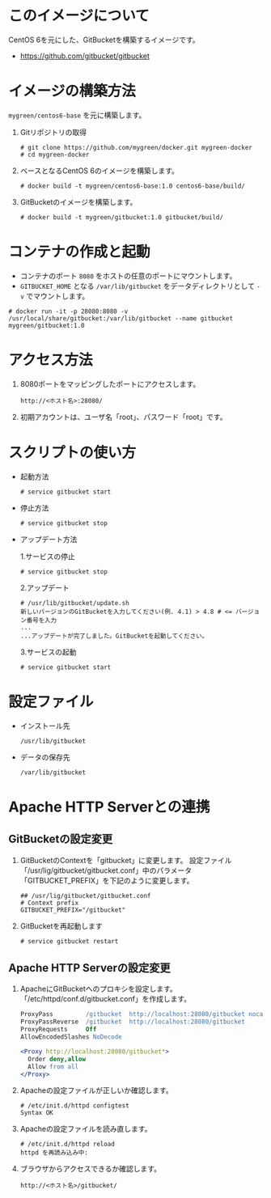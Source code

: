 # このイメージについて

CentOS 6を元にした、GitBucketを構築するイメージです。

- https://github.com/gitbucket/gitbucket

# イメージの構築方法
`mygreen/centos6-base` を元に構築します。

1. Gitリポジトリの取得
    ```console
    # git clone https://github.com/mygreen/docker.git mygreen-docker
    # cd mygreen-docker
    ```

2. ベースとなるCentOS 6のイメージを構築します。
    ```console
    # docker build -t mygreen/centos6-base:1.0 centos6-base/build/
    ```

3. GitBucketのイメージを構築します。
    ```console
    # docker build -t mygreen/gitbucket:1.0 gitbucket/build/
    ```


# コンテナの作成と起動

- コンテナのポート ``8080`` をホストの任意のポートにマウントします。
- ``GITBUCKET_HOME`` となる ``/var/lib/gitbucket`` をデータディレクトリとして ``-v`` でマウントします。

```console
# docker run -it -p 28080:8080 -v /usr/local/share/gitbucket:/var/lib/gitbucket --name gitbucket mygreen/gitbucket:1.0
```


# アクセス方法
1. 8080ポートをマッピングしたポートにアクセスします。
    ```
    http://<ホスト名>:28080/
    ```

2. 初期アカウントは、ユーザ名「root」、パスワード「root」です。

# スクリプトの使い方
- 起動方法
    ```console
    # service gitbucket start
    ```

- 停止方法
    ```console
    # service gitbucket stop
    ```

- アップデート方法

    1.サービスの停止
    ```console
    # service gitbucket stop
    ```

    2.アップデート
    ```console
    # /usr/lib/gitbucket/update.sh
    新しいバージョンのGitBucketを入力してください(例. 4.1) > 4.8 # <= バージョン番号を入力
    ...
    ...アップデートが完了しました。GitBucketを起動してください。
    ```

    3.サービスの起動
    ```console
    # service gitbucket start
    ```


# 設定ファイル
- インストール先
    ```
    /usr/lib/gitbucket
    ```

- データの保存先
    ```
    /var/lib/gitbucket
    ```


# Apache HTTP Serverとの連携
## GitBucketの設定変更
1. GitBucketのContextを「gitbucket」に変更します。 設定ファイル「/usr/lig/gitbucket/gitbucket.conf」中のパラメータ「GITBUCKET_PREFIX」を下記のように変更します。
    ```properties
    ## /usr/lig/gitbucket/gitbucket.conf
    # Context prefix
    GITBUCKET_PREFIX="/gitbucket"
    ```

2. GitBucketを再起動します
    ```console
    # service gitbucket restart
    ```

## Apache HTTP Serverの設定変更
1. ApacheにGitBucketへのプロキシを設定します。「/etc/httpd/conf.d/gitbucket.conf」を作成します。
    ```apache
    ProxyPass         /gitbucket  http://localhost:28080/gitbucket nocanon
    ProxyPassReverse  /gitbucket  http://localhost:28080/gitbucket
    ProxyRequests     Off
    AllowEncodedSlashes NoDecode
    
    <Proxy http://localhost:28080/gitbucket*>
      Order deny,allow
      Allow from all
    </Proxy>
    ```

2. Apacheの設定ファイルが正しいか確認します。
    ```console
    # /etc/init.d/httpd configtest
    Syntax OK
    ```

3. Apacheの設定ファイルを読み直します。
    ```console
    # /etc/init.d/httpd reload
    httpd を再読み込み中:
    ```

4. ブラウザからアクセスできるか確認します。
    ```
    http://<ホスト名>/gitbucket/
    ```
